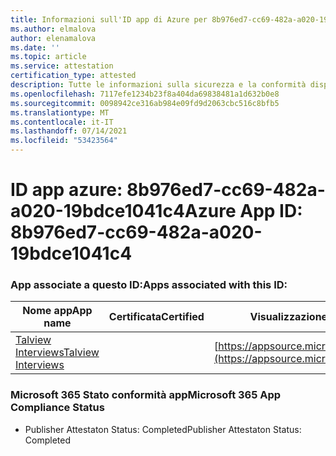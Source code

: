 ```yaml
---
title: Informazioni sull'ID app di Azure per 8b976ed7-cc69-482a-a020-19bdce1041c4
ms.author: elmalova
author: elenamalova
ms.date: ''
ms.topic: article
ms.service: attestation
certification_type: attested
description: Tutte le informazioni sulla sicurezza e la conformità disponibili per 8b976ed7-cc69-482a-a020-19bdce1041c4.
ms.openlocfilehash: 7117efe1234b23f8a404da69838481a1d632b0e8
ms.sourcegitcommit: 0098942ce316ab984e09fd9d2063cbc516c8bfb5
ms.translationtype: MT
ms.contentlocale: it-IT
ms.lasthandoff: 07/14/2021
ms.locfileid: "53423564"
---
```

# <a name="azure-app-id-8b976ed7-cc69-482a-a020-19bdce1041c4"></a><span data-ttu-id="f9b25-103">ID app azure: 8b976ed7-cc69-482a-a020-19bdce1041c4</span><span class="sxs-lookup"><span data-stu-id="f9b25-103">Azure App ID: 8b976ed7-cc69-482a-a020-19bdce1041c4</span></span>


### <a name="apps-associated-with-this-id"></a><span data-ttu-id="f9b25-104">App associate a questo ID:</span><span class="sxs-lookup"><span data-stu-id="f9b25-104">Apps associated with this ID:</span></span>
| <span data-ttu-id="f9b25-105">**Nome app**</span><span class="sxs-lookup"><span data-stu-id="f9b25-105">**App name**</span></span> | <span data-ttu-id="f9b25-106">**Certificata**</span><span class="sxs-lookup"><span data-stu-id="f9b25-106">**Certified**</span></span> | <span data-ttu-id="f9b25-107">**Visualizzazione in AppSource**</span><span class="sxs-lookup"><span data-stu-id="f9b25-107">**View in AppSource**</span></span> |
|-|-|-|
| [<span data-ttu-id="f9b25-108">Talview Interviews</span><span class="sxs-lookup"><span data-stu-id="f9b25-108">Talview Interviews</span></span>](https://docs.microsoft.com/en-us/microsoft-365-app-certification/forward/WA200002437) |  | [https://appsource.microsoft.com/product/office/WA200002437](https://appsource.microsoft.com/product/office/WA200002437) |

### <a name="microsoft-365-app-compliance-status"></a><span data-ttu-id="f9b25-109">Microsoft 365 Stato conformità app</span><span class="sxs-lookup"><span data-stu-id="f9b25-109">Microsoft 365 App Compliance Status</span></span>
- <span data-ttu-id="f9b25-110">Publisher Attestaton Status: Completed</span><span class="sxs-lookup"><span data-stu-id="f9b25-110">Publisher Attestaton Status: Completed</span></span>
